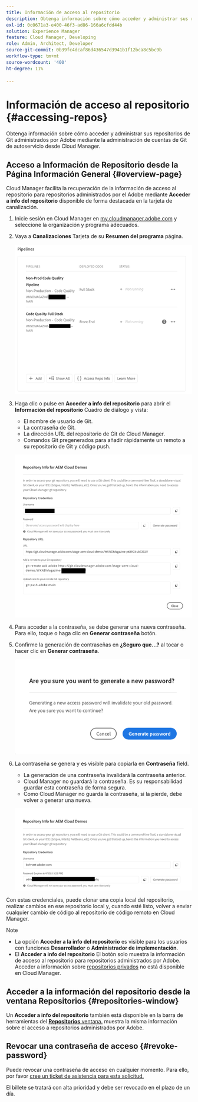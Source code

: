 ```yaml
---
title: Información de acceso al repositorio
description: Obtenga información sobre cómo acceder y administrar sus repositorios de Git administrados por Adobe mediante la administración de cuentas de Git de autoservicio desde Cloud Manager.
exl-id: 0c0671a3-e400-46f3-ad86-166a6cfdd44b
solution: Experience Manager
feature: Cloud Manager, Developing
role: Admin, Architect, Developer
source-git-commit: 0b39fc4dcaf86d436547d3941b1f12bca8c5bc9b
workflow-type: tm+mt
source-wordcount: '400'
ht-degree: 11%

---
```



# Información de acceso al repositorio {#accessing-repos}

Obtenga información sobre cómo acceder y administrar sus repositorios de Git administrados por Adobe mediante la administración de cuentas de Git de autoservicio desde Cloud Manager.

## Acceso a Información de Repositorio desde la Página Información General {#overview-page}

Cloud Manager facilita la recuperación de la información de acceso al repositorio para repositorios administrados por el Adobe mediante **Acceder a info del repositorio** disponible de forma destacada en la tarjeta de canalización.

1. Inicie sesión en Cloud Manager en [my.cloudmanager.adobe.com](https://my.cloudmanager.adobe.com/) y seleccione la organización y programa adecuados.

1. Vaya a **Canalizaciones** Tarjeta de su **Resumen del programa** página.

   ![Botón Acceder a la info del repositorio en la tarjeta Entornos](assets/pipelines-card.png)

1. Haga clic o pulse en **Acceder a info del repositorio** para abrir el **Información del repositorio** Cuadro de diálogo y vista:

   * El nombre de usuario de Git.
   * La contraseña de Git.
   * La dirección URL del repositorio de Git de Cloud Manager.
   * Comandos Git pregenerados para añadir rápidamente un remoto a su repositorio de Git y código push.

   ![Ventana Información del repositorio](assets/repository-info.png)

1. Para acceder a la contraseña, se debe generar una nueva contraseña. Para ello, toque o haga clic en **Generar contraseña** botón.

1. Confirme la generación de contraseñas en **¿Seguro que...?** al tocar o hacer clic en **Generar contraseña**.

   ![Confirmar generación de contraseñas](assets/confirm-password-generation.png)

1. La contraseña se genera y es visible para copiarla en **Contraseña** field.

   * La generación de una contraseña invalidará la contraseña anterior.
   * Cloud Manager no guardará la contraseña. Es su responsabilidad guardar esta contraseña de forma segura.
   * Como Cloud Manager no guarda la contraseña, si la pierde, debe volver a generar una nueva.

   ![Ejemplo de contraseña generada](assets/generated-password.png)

Con estas credenciales, puede clonar una copia local del repositorio, realizar cambios en ese repositorio local y, cuando esté listo, volver a enviar cualquier cambio de código al repositorio de código remoto en Cloud Manager.

>[!NOTE]
>
>* La opción **Acceder a la info del repositorio** es visible para los usuarios con funciones **Desarrollador** o **Administrador de implementación**.
>* El **Acceder a info del repositorio** El botón solo muestra la información de acceso al repositorio para repositorios administrados por Adobe. Acceder a información sobre [repositorios privados](private-repositories.md) no está disponible en Cloud Manager.

## Acceder a la información del repositorio desde la ventana Repositorios {#repositories-window}

Un **Acceder a info del repositorio** también está disponible en la barra de herramientas del [**Repositorios** ventana.](managing-repositories.md) muestra la misma información sobre el acceso a repositorios administrados por Adobe.

## Revocar una contraseña de acceso {#revoke-password}

Puede revocar una contraseña de acceso en cualquier momento. Para ello, por favor [cree un ticket de asistencia para esta solicitud.](https://experienceleague.adobe.com/?support-solution=Experience+Manager&amp;support-tab=home#support)

El billete se tratará con alta prioridad y debe ser revocado en el plazo de un día.
